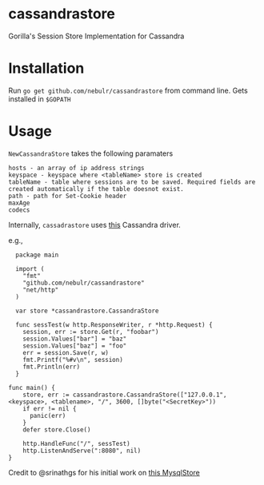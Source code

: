 cassandrastore
==========

Gorilla's Session Store Implementation for Cassandra

Installation
===========

Run `go get github.com/nebulr/cassandrastore` from command line. Gets installed in `$GOPATH`

Usage
=====

`NewCassandraStore` takes the following paramaters

    hosts - an array of ip address strings
    keyspace - keyspace where <tableName> store is created
    tableName - table where sessions are to be saved. Required fields are created automatically if the table doesnot exist.
    path - path for Set-Cookie header
    maxAge 
    codecs

Internally, `cassadrastore` uses [this](https://github.com/gocql/gocql) Cassandra driver.

e.g.,
      

      package main
  
      import (
  	    "fmt"
  	    "github.com/nebulr/cassandrastore"
  	    "net/http"
      )
  
      var store *cassandrastore.CassandraStore
  
      func sessTest(w http.ResponseWriter, r *http.Request) {
  	    session, err := store.Get(r, "foobar")
  	    session.Values["bar"] = "baz"
  	    session.Values["baz"] = "foo"
  	    err = session.Save(r, w)
  	    fmt.Printf("%#v\n", session)
  	    fmt.Println(err)
      }

    func main() {
        store, err := cassandrastore.CassandraStore(["127.0.0.1", <keyspace>, <tablename>, "/", 3600, []byte("<SecretKey>"))
        if err != nil {
          panic(err)
        }
        defer store.Close()

    	http.HandleFunc("/", sessTest)
    	http.ListenAndServe(":8080", nil)
    }

Credit to @srinathgs for his initial work on [this MysqlStore](https://github.com/srinathgs/mysqlstore)